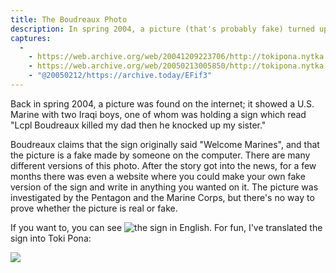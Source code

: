 ```yaml
---
title: The Boudreaux Photo
description: In spring 2004, a picture (that's probably fake) turned up which showed a U.S. Marine standing beside two Iraqi boys, who are holding a sign which says, "Lcpl Boudreaux killed my dad then he knocked up my sister." Many people have made fake versions of this sign as a joke, and so I figured I'd translate it into Toki Pona.
captures:
  -
    - https://web.archive.org/web/20041209223706/http://tokipona.nytka.org:80/image/boudreaux.html
    - https://web.archive.org/web/20050213005850/http://tokipona.nytka.org:80/image/boudreaux.html
    - "@20050212/https://archive.today/EFif3"
---
```


Back in spring 2004, a picture was found on the internet; it showed a U.S. Marine with two Iraqi boys, one of whom was holding a sign which read "Lcpl Boudreaux killed my dad then he knocked up my sister."

Boudreaux claims that the sign originally said "Welcome Marines", and that the picture is a fake made by someone on the computer. There are many different versions of this photo. After the story got into the news, for a few months there was even a website where you could make your own fake version of the sign and write in anything you wanted on it. The picture was investigated by the Pentagon and the Marine Corps, but there's no way to prove whether the picture is real or fake.

If you want to, you can see ![the sign in English](https://web.archive.org/web/20041209223706/http://www.cair-net.org/images/lcpl11.jpg). For fun, I've translated the sign into Toki Pona:

![](/images/boudreaux.jpg)